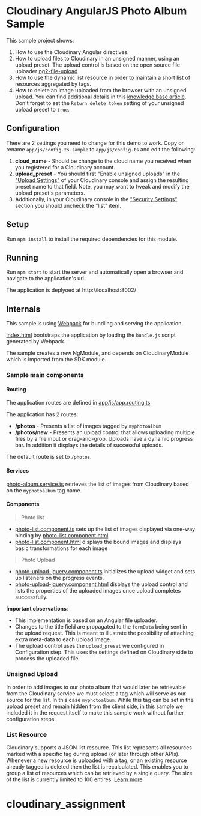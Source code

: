 Cloudinary AngularJS Photo Album Sample
=======================================

This sample project shows:

1. How to use the Cloudinary Angular directives.
2. How to upload files to Cloudinary in an unsigned manner, using an upload preset. The upload control is based on the open source file uploader [ng2-file-upload](https://github.com/valor-software/ng2-file-upload)
3. How to use the dynamic list resource in order to maintain a short list of resources aggregated by tags.
4. How to delete an image uploaded from the browser with an unsigned upload. You can find additional details in this [knowledge base article](https://support.cloudinary.com/hc/en-us/articles/202521132-How-to-delete-an-image-from-the-client-side-). Don't forget to set the `Return delete token` setting of your unsigned upload preset to `true`.

## Configuration ##

There are 2 settings you need to change for this demo to work. Copy or rename `app/js/config.ts.sample` to `app/js/config.ts` and edit the following:

1. **cloud_name** - Should be change to the cloud name you received when you registered for a Cloudinary account.
2. **upload_preset** - You should first "Enable unsigned uploads" in the ["Upload Settings"](https://cloudinary.com/console/settings/upload) of your Cloudinary console and assign the resulting preset name to that field. Note, you may want to tweak and modify the upload preset's parameters.
3. Additionally, in your Cloudinary console in the ["Security Settings"](https://cloudinary.com/console/settings/security) section you should uncheck the "list" item.

## Setup ##

Run `npm install` to install the required dependencies for this module.

## Running ##

Run `npm start` to start the server and automatically open a browser and navigate to the application's url.

The application is deplyoed at http://localhost:8002/

## Internals ##
This sample is using [Webpack](https://webpack.github.io) for bundling and serving the application.

[index.html](app/index.html) bootstraps the application by loading the `bundle.js` script generated by Webpack.

The sample creates a new NgModule, and depends on CloudinaryModule which is imported from the SDK module.

### Sample main components ###

#### Routing ####

The application routes are defined in [app/js/app.routing.ts](app/js/app.routing.ts)

The application has 2 routes:

* **/photos** - Presents a list of images tagged by `myphotoalbum`
* **/photos/new** - Presents an upload control that allows uploading multiple files by a file input or drag-and-grop.
Uploads have a dynamic progress bar. In addition it displays the details of successful uploads.  

The default route is set to `/photos`.

#### Services ####
[photo-album.service.ts](app/js/model/photo-album.service.ts) retrieves the list of images from Cloudinary based on the `myphotoalbum` tag name.

#### Components ####
> Photo list
* [photo-list.component.ts](app/js/photo-list/photo-list.component.ts) sets up the list of images displayed via one-way binding by [photo-list.component.html](app/js/photo-list/photo-list.component.html)
* [photo-list.component.html](app/js/photo-list/photo-list.component.html) displays the bound images and displays basic transformations for each image

> Photo Upload
* [photo-upload-jquery.component.ts](app/js/photo-upload-jquery.component.ts) initializes the upload widget and sets up listeners on the progress events.
* [photo-upload-jquery.component.html](photo-upload-jquery.component.html) displays the upload control and lists the properties of the uploaded images once upload completes successfully.

**Important observations**:
* This implementation is based on an Angular file uploader.
* Changes to the title field are propagated to the `formData` being sent in the upload request. This is meant to illustrate the possibility of attaching extra meta-data to each upload image.
* The upload control uses the `upload_preset` we configured in Configuration step. This uses the settings defined on Cloudinary side to process the uploaded file.

### Unsigned Upload ###

In order to add images to our photo album that would later be retrievable from the Cloudinary service we must select a tag which will serve as our source for the list. In this case `myphotoalbum`.
While this tag can be set in the upload preset and remain hidden from the client side, in this sample we included it in the request itself to make this sample work without further configuration steps.

### List Resource ###

Cloudinary supports a JSON list resource. 
This list represents all resources marked with a specific tag during upload (or later through other APIs).
Whenever a new resource is uploaded with a tag, or an existing resource already tagged is deleted then the list is recalculated. 
This enables you to group a list of resources which can be retrieved by a single query. The size of the list is currently limited to 100 entires.
[Learn more](http://cloudinary.com/documentation/image_transformations#client_side_resource_lists)
# cloudinary_assignment
